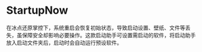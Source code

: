 # StartupNow
在冰点还原掌控下，系统重启会恢复初始状态，导致启动设置、壁纸、文件等丢失，虽保障安全却影响必要操作。这款启动助手可设置需启动的软件，将启动助手放入启动文件夹后，启动时会自动运行预设软件。
